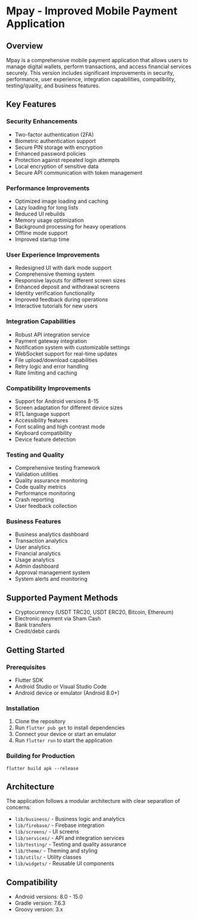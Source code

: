 # Mpay - Improved Mobile Payment Application

## Overview
Mpay is a comprehensive mobile payment application that allows users to manage digital wallets, perform transactions, and access financial services securely. This version includes significant improvements in security, performance, user experience, integration capabilities, compatibility, testing/quality, and business features.

## Key Features

### Security Enhancements
- Two-factor authentication (2FA)
- Biometric authentication support
- Secure PIN storage with encryption
- Enhanced password policies
- Protection against repeated login attempts
- Local encryption of sensitive data
- Secure API communication with token management

### Performance Improvements
- Optimized image loading and caching
- Lazy loading for long lists
- Reduced UI rebuilds
- Memory usage optimization
- Background processing for heavy operations
- Offline mode support
- Improved startup time

### User Experience Improvements
- Redesigned UI with dark mode support
- Comprehensive theming system
- Responsive layouts for different screen sizes
- Enhanced deposit and withdrawal screens
- Identity verification functionality
- Improved feedback during operations
- Interactive tutorials for new users

### Integration Capabilities
- Robust API integration service
- Payment gateway integration
- Notification system with customizable settings
- WebSocket support for real-time updates
- File upload/download capabilities
- Retry logic and error handling
- Rate limiting and caching

### Compatibility Improvements
- Support for Android versions 8-15
- Screen adaptation for different device sizes
- RTL language support
- Accessibility features
- Font scaling and high contrast mode
- Keyboard compatibility
- Device feature detection

### Testing and Quality
- Comprehensive testing framework
- Validation utilities
- Quality assurance monitoring
- Code quality metrics
- Performance monitoring
- Crash reporting
- User feedback collection

### Business Features
- Business analytics dashboard
- Transaction analytics
- User analytics
- Financial analytics
- Usage analytics
- Admin dashboard
- Approval management system
- System alerts and monitoring

## Supported Payment Methods
- Cryptocurrency (USDT TRC20, USDT ERC20, Bitcoin, Ethereum)
- Electronic payment via Sham Cash
- Bank transfers
- Credit/debit cards

## Getting Started

### Prerequisites
- Flutter SDK
- Android Studio or Visual Studio Code
- Android device or emulator (Android 8.0+)

### Installation
1. Clone the repository
2. Run `flutter pub get` to install dependencies
3. Connect your device or start an emulator
4. Run `flutter run` to start the application

### Building for Production
```
flutter build apk --release
```

## Architecture
The application follows a modular architecture with clear separation of concerns:
- `lib/business/` - Business logic and analytics
- `lib/firebase/` - Firebase integration
- `lib/screens/` - UI screens
- `lib/services/` - API and integration services
- `lib/testing/` - Testing and quality assurance
- `lib/theme/` - Theming and styling
- `lib/utils/` - Utility classes
- `lib/widgets/` - Reusable UI components


## Compatibility
- Android versions: 8.0 - 15.0
- Gradle version: 7.6.3
- Groovy version: 3.x
